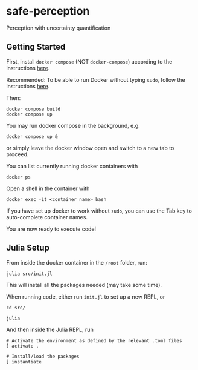 # safe-perception
Perception with uncertainty quantification

## Getting Started
First, install `docker compose` (NOT `docker-compose`) according to the instructions [here](https://docs.docker.com/compose/install/). 

Recommended: To be able to run Docker without typing `sudo`, follow the instructions [here](https://docs.docker.com/engine/install/linux-postinstall/).

Then:
```
docker compose build
docker compose up
```

You may run docker compose in the background, e.g. 
```
docker compose up &
```
or simply leave the docker window open and switch to a new tab to proceed. 

You can list currently running docker containers with 
```
docker ps
```

Open a shell in the container with 

```
docker exec -it <container name> bash
```

If you have set up docker to work without `sudo`, you can use the Tab key to auto-complete container names. 

You are now ready to execute code! 

## Julia Setup

From inside the docker container in the `/root` folder, run: 
```
julia src/init.jl
```

This will install all the packages needed (may take some time). 

When running code, either run `init.jl` to set up a new REPL, or 
```
cd src/

julia
```

And then inside the Julia REPL, run 
```
# Activate the environment as defined by the relevant .toml files
] activate .

# Install/load the packages
] instantiate
```

